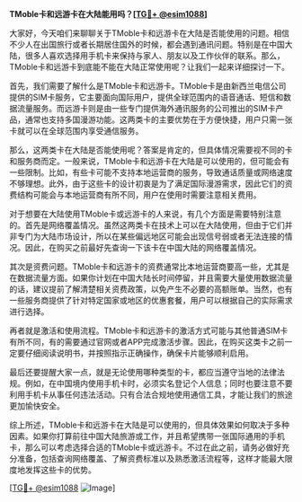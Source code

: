 **TMoble卡和远游卡在大陆能用吗？[[TG💪+ @esim1088](https://t.me/s/esim1088)]**

大家好，今天咱们来聊聊关于TMoble卡和远游卡在大陆是否能使用的问题。相信不少人在出国旅行或者长期居住国外的时候，都会遇到通讯问题。特别是在中国大陆，很多人喜欢选择用手机卡来保持与家人、朋友以及工作伙伴的联系。那么，TMoble卡和远游卡到底能不能在大陆正常使用呢？让我们一起来详细探讨一下。

首先，我们需要了解什么是TMoble卡和远游卡。TMoble卡是由新西兰电信公司提供的SIM卡服务，它主要面向国际用户，提供全球范围内的语音通话、短信和数据流量服务。而远游卡则是由一些专门提供海外通讯服务的公司推出的SIM卡产品，通常也支持多国漫游功能。这两类卡的主要优势在于方便快捷，用户只需一张卡就可以在全球范围内享受通信服务。

那么，这两类卡在大陆是否能使用呢？答案是肯定的，但具体情况需要视不同的卡和服务商而定。一般来说，TMoble卡和远游卡在大陆是可以使用的，但可能会有一些限制。比如，有些卡可能不支持本地运营商的服务，导致通话质量或网络速度不够理想。此外，由于这些卡的设计初衷是为了满足国际漫游需求，因此它们的资费结构可能会与本地运营商有所不同，用户在使用时需要注意相关费用。

对于想要在大陆使用TMoble卡或远游卡的人来说，有几个方面是需要特别注意的。首先是网络覆盖情况。虽然这两类卡在技术上可以在大陆使用，但由于它们并非专门为大陆市场设计，所以在某些偏远地区可能会出现信号弱或者无法连接的情况。因此，在购买之前最好先查询一下该卡在中国大陆的网络覆盖情况。

其次是资费问题。TMoble卡和远游卡的资费通常比本地运营商要高一些，尤其是在数据流量方面。如果你计划在中国大陆长时间停留，并且需要大量使用数据流量的话，建议提前了解清楚相关资费政策，以免产生不必要的高额账单。当然，也有一些服务商提供了针对特定国家或地区的优惠套餐，用户可以根据自己的实际需求进行选择。

再者就是激活和使用流程。TMoble卡和远游卡的激活方式可能与其他普通SIM卡有所不同，有的需要通过官网或者APP完成激活步骤。因此，在购买这类卡之前一定要仔细阅读说明书，并按照指示正确操作，确保卡片能够顺利启用。

最后还要提醒大家一点，就是无论使用哪种类型的卡，都应当遵守当地的法律法规。例如，在中国境内使用手机卡时，必须实名登记个人信息；同时也要注意不要利用手机卡从事任何违法活动。只有合法合规地使用通信工具，才能让我们的旅途更加愉快安全。

综上所述，TMoble卡和远游卡在大陆是可以使用的，但具体效果如何取决于多种因素。如果你打算前往中国大陆旅游或工作，并且希望携带一张国际通用的手机卡，那么可以考虑选择合适的TMoble卡或远游卡。不过在此之前，请务必做好充分准备，包括查询网络覆盖、了解资费标准以及熟悉激活流程等，这样才能最大限度地发挥这些卡的优势。

[[TG💪+ @esim1088](https://t.me/s/esim1088) ![Image](https://i.postimg.cc/4NQfJmqS/Snipaste-2025-05-13-00-14-12.png)]
